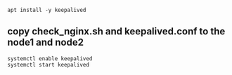 ```
apt install -y keepalived
```

## copy check_nginx.sh and keepalived.conf to the node1 and node2

```
systemctl enable keepalived
systemctl start keepalived
```